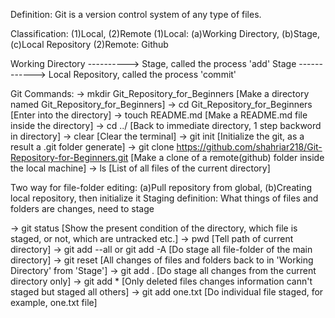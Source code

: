 Definition: Git is a version control system of any type of files. 

Classification: (1)Local, (2)Remote
(1)Local: (a)Working Directory, (b)Stage, (c)Local Repository
(2)Remote: Github

Working Directory ----------> Stage, called the process 'add'
Stage ------------> Local Repository, called the process 'commit'

Git Commands:
-> mkdir Git_Repository_for_Beginners [Make a directory named Git_Repository_for_Beginners]
-> cd Git_Repository_for_Beginners [Enter into the directory]
-> touch README.md [Make a README.md file inside the directory]
-> cd ../ [Back to immediate directory, 1 step backword in directory]
-> clear [Clear the terminal]
-> git init [Initialize the git, as a result a .git folder generate]
-> git clone https://github.com/shahriar218/Git-Repository-for-Beginners.git [Make a clone of a remote(github) folder inside the local machine]
-> ls [List of all files of the current directory]

Two way for file-folder editing: (a)Pull repository from global, (b)Creating local repository, then initialize it
Staging definition: What things of files and folders are changes, need to stage

-> git status [Show the present condition of the directory, which file is staged, or not, which are untracked etc.]
-> pwd [Tell path of current directory]
-> git add --all or git add -A [Do stage all file-folder of the main directory]
-> git reset [All changes of files and folders back to in 'Working Directory' from 'Stage']
-> git add . [Do stage all changes from the current directory only]
-> git add * [Only deleted files changes information cann't staged but staged all others]
-> git add one.txt [Do individual file staged, for example, one.txt file]
